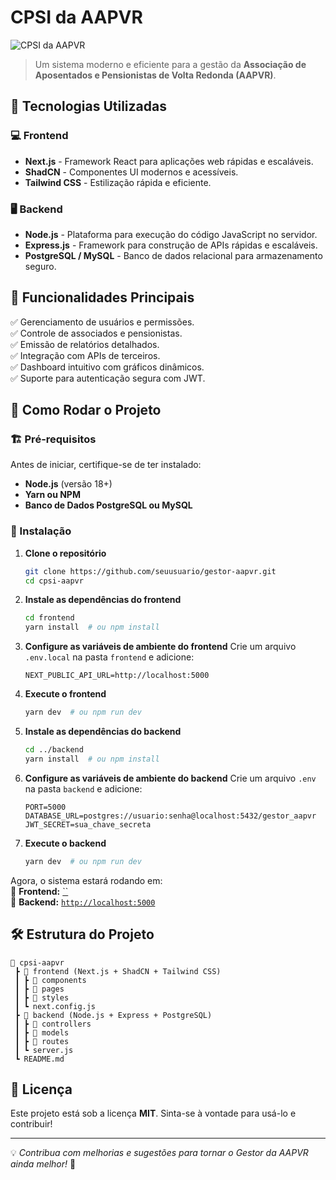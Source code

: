 # CPSI da AAPVR

![CPSI da AAPVR](https://www.aapvr.org.br/wp-content/uploads/2023/08/LOGO-HORIZONTAL-COLORIDO.png)

> Um sistema moderno e eficiente para a gestão da **Associação de Aposentados e Pensionistas de Volta Redonda (AAPVR)**.

## 📌 Tecnologias Utilizadas

### 💻 Frontend
- **Next.js** - Framework React para aplicações web rápidas e escaláveis.
- **ShadCN** - Componentes UI modernos e acessíveis.
- **Tailwind CSS** - Estilização rápida e eficiente.

### 🖥️ Backend
- **Node.js** - Plataforma para execução do código JavaScript no servidor.
- **Express.js** - Framework para construção de APIs rápidas e escaláveis.
- **PostgreSQL / MySQL** - Banco de dados relacional para armazenamento seguro.

## 🚀 Funcionalidades Principais
✅ Gerenciamento de usuários e permissões.  
✅ Controle de associados e pensionistas.  
✅ Emissão de relatórios detalhados.  
✅ Integração com APIs de terceiros.  
✅ Dashboard intuitivo com gráficos dinâmicos.  
✅ Suporte para autenticação segura com JWT.  

## 🎯 Como Rodar o Projeto

### 🏗️ Pré-requisitos
Antes de iniciar, certifique-se de ter instalado:
- **Node.js** (versão 18+)
- **Yarn ou NPM**
- **Banco de Dados PostgreSQL ou MySQL**

### 🔧 Instalação
1. **Clone o repositório**
   ```sh
   git clone https://github.com/seuusuario/gestor-aapvr.git
   cd cpsi-aapvr
   ```

2. **Instale as dependências do frontend**
   ```sh
   cd frontend
   yarn install  # ou npm install
   ```

3. **Configure as variáveis de ambiente do frontend**
   Crie um arquivo `.env.local` na pasta `frontend` e adicione:
   ```env
   NEXT_PUBLIC_API_URL=http://localhost:5000
   ```

4. **Execute o frontend**
   ```sh
   yarn dev  # ou npm run dev
   ```

5. **Instale as dependências do backend**
   ```sh
   cd ../backend
   yarn install  # ou npm install
   ```

6. **Configure as variáveis de ambiente do backend**
   Crie um arquivo `.env` na pasta `backend` e adicione:
   ```env
   PORT=5000
   DATABASE_URL=postgres://usuario:senha@localhost:5432/gestor_aapvr
   JWT_SECRET=sua_chave_secreta
   ```

7. **Execute o backend**
   ```sh
   yarn dev  # ou npm run dev
   ```

Agora, o sistema estará rodando em:  
🔗 **Frontend:** [``]()  
🔗 **Backend:** [`http://localhost:5000`](http://localhost:5000)

## 🛠️ Estrutura do Projeto
```
📂 cpsi-aapvr
 ┣ 📂 frontend (Next.js + ShadCN + Tailwind CSS)
 ┃ ┣ 📂 components
 ┃ ┣ 📂 pages
 ┃ ┣ 📂 styles
 ┃ ┗ next.config.js
 ┣ 📂 backend (Node.js + Express + PostgreSQL)
 ┃ ┣ 📂 controllers
 ┃ ┣ 📂 models
 ┃ ┣ 📂 routes
 ┃ ┗ server.js
 ┗ README.md
```

## 📜 Licença
Este projeto está sob a licença **MIT**. Sinta-se à vontade para usá-lo e contribuir!  

---

💡 *Contribua com melhorias e sugestões para tornar o Gestor da AAPVR ainda melhor!* 🚀
